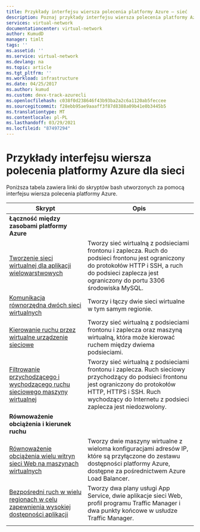 ```yaml
---
title: Przykłady interfejsu wiersza polecenia platformy Azure — sieć
description: Poznaj przykłady interfejsu wiersza polecenia platformy Azure dotyczące sieci, w tym przykłady łączności między zasobami platformy Azure i przykładami na potrzeby równoważenia obciążenia i kierunku ruchu.
services: virtual-network
documentationcenter: virtual-network
author: KumudD
manager: timlt
tags: ''
ms.assetid: ''
ms.service: virtual-network
ms.devlang: na
ms.topic: article
ms.tgt_pltfrm: ''
ms.workload: infrastructure
ms.date: 04/25/2017
ms.author: kumud
ms.custom: devx-track-azurecli
ms.openlocfilehash: c038f0d238646f43b93ba2a2c6a1120ab5feccee
ms.sourcegitcommit: f28ebb95ae9aaaff3f87d8388a09b41e0b3445b5
ms.translationtype: MT
ms.contentlocale: pl-PL
ms.lasthandoff: 03/29/2021
ms.locfileid: "87497294"
---
```

# <a name="azure-cli-samples-for-networking"></a>Przykłady interfejsu wiersza polecenia platformy Azure dla sieci

Poniższa tabela zawiera linki do skryptów bash utworzonych za pomocą interfejsu wiersza polecenia platformy Azure.

| Skrypt | Opis |
|-|-|
|**Łączność między zasobami platformy Azure**||
| [Tworzenie sieci wirtualnej dla aplikacji wielowarstwowych](./scripts/virtual-network-cli-sample-multi-tier-application.md?toc=%2fazure%2fnetworking%2ftoc.json) | Tworzy sieć wirtualną z podsieciami frontonu i zaplecza. Ruch do podsieci frontonu jest ograniczony do protokołów HTTP i SSH, a ruch do podsieci zaplecza jest ograniczony do portu 3306 środowiska MySQL. |
| [Komunikacja równorzędna dwóch sieci wirtualnych](./scripts/virtual-network-cli-sample-peer-two-virtual-networks.md?toc=%2fazure%2fnetworking%2ftoc.json) | Tworzy i łączy dwie sieci wirtualne w tym samym regionie. |
| [Kierowanie ruchu przez wirtualne urządzenie sieciowe](./scripts/virtual-network-cli-sample-route-traffic-through-nva.md?toc=%2fazure%2fnetworking%2ftoc.json) | Tworzy sieć wirtualną z podsieciami frontonu i zaplecza oraz maszyną wirtualną, która może kierować ruchem między dwiema podsieciami. |
| [Filtrowanie przychodzącego i wychodzącego ruchu sieciowego maszyny wirtualnej](./scripts/virtual-network-filter-network-traffic.md?toc=%2fazure%2fnetworking%2ftoc.json) | Tworzy sieć wirtualną z podsieciami frontonu i zaplecza. Ruch sieciowy przychodzący do podsieci frontonu jest ograniczony do protokołów HTTP, HTTPS i SSH. Ruch wychodzący do Internetu z podsieci zaplecza jest niedozwolony. |
|**Równoważenie obciążenia i kierunek ruchu**||
| [Równoważenie obciążenia wielu witryn sieci Web na maszynach wirtualnych](./scripts/load-balancer-linux-cli-load-balance-multiple-websites-vm.md?toc=%2fazure%2fnetworking%2ftoc.json) | Tworzy dwie maszyny wirtualne z wieloma konfiguracjami adresów IP, które są przyłączone do zestawu dostępności platformy Azure, dostępne za pośrednictwem Azure Load Balancer. |
| [Bezpośredni ruch w wielu regionach w celu zapewnienia wysokiej dostępności aplikacji](./scripts/traffic-manager-cli-websites-high-availability.md?toc=%2fazure%2fnetworking%2ftoc.json) |  Tworzy dwa plany usługi App Service, dwie aplikacje sieci Web, profil programu Traffic Manager i dwa punkty końcowe w usłudze Traffic Manager. |
| | |
